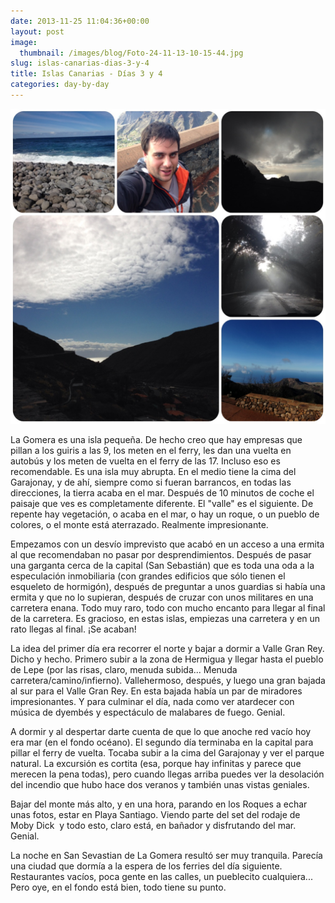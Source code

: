 ```yaml
---
date: 2013-11-25 11:04:36+00:00
layout: post
image:
  thumbnail: /images/blog/Foto-24-11-13-10-15-44.jpg
slug: islas-canarias-dias-3-y-4
title: Islas Canarias - Días 3 y 4
categories: day-by-day
---
```


[![La Gomera](/images/blog/Foto-24-11-13-10-15-44.jpg)](/images/blog/Foto-24-11-13-10-15-44.jpg)







La Gomera es una isla pequeña. De hecho creo que hay empresas que pillan a los guiris a las 9, los meten en el ferry, les dan una vuelta en autobús y los meten de vuelta en el ferry de las 17. Incluso eso es recomendable. Es una isla muy abrupta. En el medio tiene la cima del Garajonay, y de ahí, siempre como si fueran barrancos, en todas las direcciones, la tierra acaba en el mar. Después de 10 minutos de coche el paisaje que ves es completamente diferente. El "valle" es el siguiente. De repente hay vegetación, o acaba en el mar, o hay un roque, o un pueblo de colores, o el monte está aterrazado. Realmente impresionante.







Empezamos con un desvío imprevisto que acabó en un acceso a una ermita al que recomendaban no pasar por desprendimientos. Después de pasar una garganta cerca de la capital (San Sebastián) que es toda una oda a la especulación inmobiliaria (con grandes edificios que sólo tienen el esqueleto de hormigón), después de preguntar a unos guardias si había una ermita y que no lo supieran, después de cruzar con unos militares en una carretera enana. Todo muy raro, todo con mucho encanto para llegar al final de la carretera. Es gracioso, en estas islas, empiezas una carretera y en un rato llegas al final. ¡Se acaban!







La idea del primer día era recorrer el norte y bajar a dormir a Valle Gran Rey. Dicho y hecho. Primero subir a la zona de Hermigua y llegar hasta el pueblo de Lepe (por las risas, claro, menuda subida... Menuda carretera/camino/infierno). Vallehermoso, después, y luego una gran bajada al sur para el Valle Gran Rey. En esta bajada había un par de miradores impresionantes. Y para culminar el día, nada como ver atardecer con música de dyembés y espectáculo de malabares de fuego. Genial.







A dormir y al despertar darte cuenta de que lo que anoche red vacío hoy era mar (en el fondo océano). El segundo día terminaba en la capital para pillar el ferry de vuelta. Tocaba subir a la cima del Garajonay y ver el parque natural. La excursión es cortita (esa, porque hay infinitas y parece que merecen la pena todas), pero cuando llegas arriba puedes ver la desolación del incendio que hubo hace dos veranos y también unas vistas geniales.







Bajar del monte más alto, y en una hora, parando en los Roques a echar unas fotos, estar en Playa Santiago. Viendo parte del set del rodaje de Moby Dick  y todo esto, claro está, en bañador y disfrutando del mar. Genial.







La noche en San Sevastian de La Gomera resultó ser muy tranquila. Parecía una ciudad que dormía a la espera de los ferries del día siguiente. Restaurantes vacíos, poca gente en las calles, un pueblecito cualquiera... Pero oye, en el fondo está bien, todo tiene su punto.
